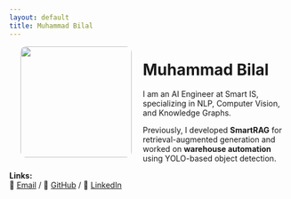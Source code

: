 ```yaml
---
layout: default
title: Muhammad Bilal
---
```


<img src="profile.jpg" width="200" style="border-radius: 10px;" align="left" hspace="20">

# Muhammad Bilal
I am an AI Engineer at Smart IS, specializing in NLP, Computer Vision, and Knowledge Graphs.

Previously, I developed **SmartRAG** for retrieval-augmented generation and worked on **warehouse automation** using YOLO-based object detection.

**Links:**  
📧 [Email](mailto:your.email@example.com) / 📄 [GitHub](https://github.com/your-username) / 🔗 [LinkedIn](https://linkedin.com/in/your-profile)  
